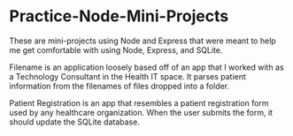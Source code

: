 # Practice-Node-Mini-Projects
These are mini-projects using Node and Express that were meant to help me get comfortable with using Node, Express, and SQLite.

Filename is an application loosely based off of an app that I worked with as a Technology Consultant in the Health IT space. It parses patient information from the filenames of files dropped into a folder.

Patient Registration is an app that resembles a patient registration form used by any healthcare organization. When the user submits the form, it should update the SQLite database.
